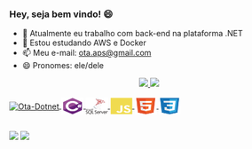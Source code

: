 ### Hey, seja bem vindo! 😄

- 🔭 Atualmente eu trabalho com back-end na plataforma .NET
- 🌱 Estou estudando AWS e Docker
- 📫 Meu e-mail: ota.aps@gmail.com
- 😄 Pronomes: ele/dele

<div align="center">
  <a href="https://github.com/otaviopaulino">
  <img height="165em" src="https://github-readme-stats.vercel.app/api?username=otaviopaulino&show_icons=true&theme=dark&include_all_commits=true&count_private=true"/>
  <img height="165em" src="https://github-readme-stats.vercel.app/api/top-langs/?username=otaviopaulino&layout=compact&langs_count=7&theme=dark"/>
</div>

<div style="display: inline_block"><br>
  <img align="center" alt="Ota-Dotnet" height="30" width="40" src="https://cdn.jsdelivr.net/gh/devicons/devicon/icons/dotnetcore/dotnetcore-original.svg" />
  <img align="center" alt="Ota-Csharp" height="30" width="40" src="https://raw.githubusercontent.com/devicons/devicon/master/icons/csharp/csharp-original.svg">
  <img align="center" alt="Ota-Sql" height="30" width="40" src="https://github.com/otaviopaulino/icons/blob/main/microsoft%20sql%20server-481.svg" /> 
  <img align="center" alt="Ota-Js" height="30" width="40" src="https://raw.githubusercontent.com/devicons/devicon/master/icons/javascript/javascript-plain.svg">    
  <img align="center" alt="Ota-HTML" height="30" width="40" src="https://raw.githubusercontent.com/devicons/devicon/master/icons/html5/html5-original.svg">
  <img align="center" alt="Ota-CSS" height="30" width="40" src="https://raw.githubusercontent.com/devicons/devicon/master/icons/css3/css3-original.svg">      
</div>
  
  ##
 
<div>   
  <a href = "mailto:ota.aps@gmail.com"><img src="https://img.shields.io/badge/-Gmail-%23333?style=for-the-badge&logo=gmail&logoColor=white" target="_blank"></a>
  <a href="https://www.linkedin.com/in/otavio-paulino/" target="_blank"><img src="https://img.shields.io/badge/-LinkedIn-%230077B5?style=for-the-badge&logo=linkedin&logoColor=white" target="_blank"></a> 
</div> 
   
